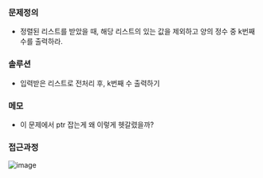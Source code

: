 ### 문제정의
- 정렬된 리스트를 받았을 때, 해당 리스트의 있는 값을 제외하고 양의 정수 중 k번째 수를 출력하라.
### 솔루션
- 입력받은 리스트로 전처리 후, k번째 수 출력하기
### 메모
- 이 문제에서 ptr 잡는게 왜 이렇게 헷갈렸을까?
### 접근과정
![image](https://user-images.githubusercontent.com/16419202/222998627-52252116-33af-4912-bfef-c00db25af504.png)
